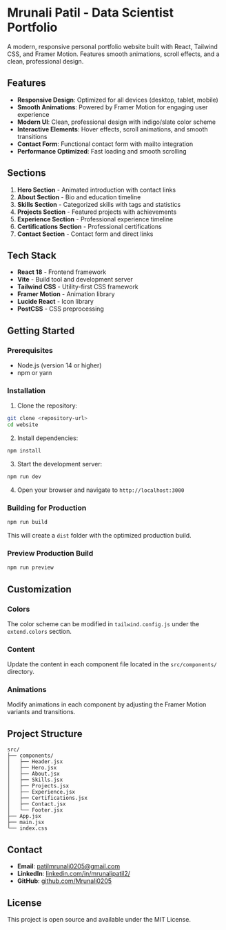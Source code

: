 # Mrunali Patil - Data Scientist Portfolio

A modern, responsive personal portfolio website built with React, Tailwind CSS, and Framer Motion. Features smooth animations, scroll effects, and a clean, professional design.

## Features

- **Responsive Design**: Optimized for all devices (desktop, tablet, mobile)
- **Smooth Animations**: Powered by Framer Motion for engaging user experience
- **Modern UI**: Clean, professional design with indigo/slate color scheme
- **Interactive Elements**: Hover effects, scroll animations, and smooth transitions
- **Contact Form**: Functional contact form with mailto integration
- **Performance Optimized**: Fast loading and smooth scrolling

## Sections

1. **Hero Section** - Animated introduction with contact links
2. **About Section** - Bio and education timeline
3. **Skills Section** - Categorized skills with tags and statistics
4. **Projects Section** - Featured projects with achievements
5. **Experience Section** - Professional experience timeline
6. **Certifications Section** - Professional certifications
7. **Contact Section** - Contact form and direct links

## Tech Stack

- **React 18** - Frontend framework
- **Vite** - Build tool and development server
- **Tailwind CSS** - Utility-first CSS framework
- **Framer Motion** - Animation library
- **Lucide React** - Icon library
- **PostCSS** - CSS preprocessing

## Getting Started

### Prerequisites

- Node.js (version 14 or higher)
- npm or yarn

### Installation

1. Clone the repository:
```bash
git clone <repository-url>
cd website
```

2. Install dependencies:
```bash
npm install
```

3. Start the development server:
```bash
npm run dev
```

4. Open your browser and navigate to `http://localhost:3000`

### Building for Production

```bash
npm run build
```

This will create a `dist` folder with the optimized production build.

### Preview Production Build

```bash
npm run preview
```

## Customization

### Colors
The color scheme can be modified in `tailwind.config.js` under the `extend.colors` section.

### Content
Update the content in each component file located in the `src/components/` directory.

### Animations
Modify animations in each component by adjusting the Framer Motion variants and transitions.

## Project Structure

```
src/
├── components/
│   ├── Header.jsx
│   ├── Hero.jsx
│   ├── About.jsx
│   ├── Skills.jsx
│   ├── Projects.jsx
│   ├── Experience.jsx
│   ├── Certifications.jsx
│   ├── Contact.jsx
│   └── Footer.jsx
├── App.jsx
├── main.jsx
└── index.css
```

## Contact

- **Email**: patilmrunali0205@gmail.com
- **LinkedIn**: [linkedin.com/in/mrunalipatil2/](https://www.linkedin.com/in/mrunalipatil2/)
- **GitHub**: [github.com/Mrunali0205](https://github.com/Mrunali0205)

## License

This project is open source and available under the MIT License. 